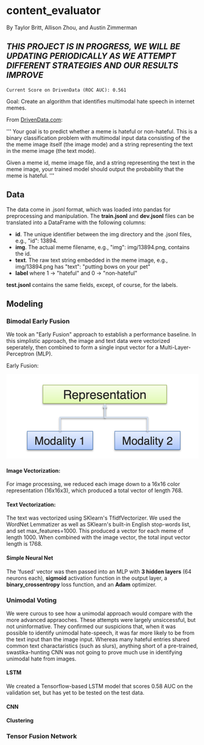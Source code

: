 # content_evaluator
By Taylor Britt, Allison Zhou, and Austin Zimmerman

## *THIS PROJECT IS IN PROGRESS, WE WILL BE UPDATING PERIODICALLY AS WE ATTEMPT DIFFERENT STRATEGIES AND OUR RESULTS IMPROVE*
``` 
Current Score on DrivenData (ROC AUC): 0.561
```

Goal: Create an algorithm that identifies multimodal hate speech in internet memes.

From [DrivenData.com](https://www.drivendata.org/competitions/64/hateful-memes/page/206/): 

''' Your goal is to predict whether a meme is hateful or non-hateful. This is a binary classification problem with multimodal input data consisting of the the meme image itself (the image mode) and a string representing the text in the meme image (the text mode).

Given a meme id, meme image file, and a string representing the text in the meme image, your trained model should output the probability that the meme is hateful.
'''

## Data
The data come in .jsonl format, which was loaded into pandas for preprocessing and manipulation.  The **train.jsonl** and **dev.jsonl** files can be translated into a DataFrame with the following columns:

* **id**. The unique identifier between the img directory and the .jsonl files, e.g., "id": 13894.
* **img**. The actual meme filename, e.g., "img": img/13894.png, contains the id.
* **text**. The raw text string embedded in the meme image, e.g., img/13894.png has "text": "putting bows on your pet"
* **label** where 1 -> "hateful" and 0 -> "non-hateful"

**test.jsonl** contains the same fields, except, of course, for the labels.



## Modeling
### Bimodal Early Fusion
We took an "Early Fusion" approach to establish a performance baseline.  In this simplistic approach, the image and text data were vectorized seperately, then combined to form a single input vector for a Multi-Layer-Perceptron (MLP).   

Early Fusion:
<p align="center">
       <img src="images/joint.png" width="600"/>

#### Image Vectorization:
For image processing, we reduced each image down to a 16x16 color representation (16x16x3), which produced a total vector of length 768.
#### Text Vectorization:
The text was vectorized using SKlearn's TfidfVectorizer.  We used the WordNet Lemmatizer as well as SKlearn's built-in English stop-words list, and set max_features=1000.  This produced a vector for each meme of length 1000.  When combined with the image vector, the total input vector length is 1768.

#### Simple Neural Net
The 'fused' vector was then passed into an MLP with **3 hidden layers** (64 neurons each), **sigmoid** activation function in the output layer, a **binary_crossentropy** loss function, and an **Adam** optimizer.

### Unimodal Voting
We were curous to see how a unimodal approach would compare with the more advanced appraoches.  These attempts were largely unsiccessful, but not uninformative.  They confirmed our suspicions that, when it was possible to identify unimodal hate-speech, it was far more likely to be from the text input than the image input.  Whereas many hateful entries shared common text charactaristics (such as slurs), anything short of a pre-trained, swastika-hunting CNN was not going to prove much use in identifying unimodal hate from images.
#### LSTM

We created a Tensorflow-based LSTM model that scores 0.58 AUC on the validation set, but has yet to be tested on the test data.
#### CNN
#### Clustering

### Tensor Fusion Network
